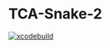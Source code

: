 # TCA-Snake-2
[![xcodebuild](https://github.com/p-larson/TCA-Snake-2/actions/workflows/xcodebuild.yml/badge.svg)](https://github.com/p-larson/TCA-Snake-2/actions/workflows/xcodebuild.yml)
